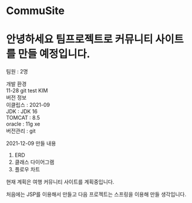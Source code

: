 # CommuSite
<h1>안녕하세요 팀프로젝트로 커뮤니티 사이트를 만들 예정입니다.</h1>

팀원 : 2명


개발 환경<br>
11-28 git test KIM<br>
버전 정보			  <br>
이클립스  : 2021-09  <br>
JDK    : JDK 16   <br>
TOMCAT : 8.5      <br>
oracle : 11g xe   <br>
버전관리  : git

2021-12-09
만들 내용
1. ERD
2. 클래스 다이어그램
3. 플로우 차트

현재 계획은 여행 커뮤니티 사이트를 계획중입니다.

처음에는 JSP를 이용해서 만들고 다음 프로젝트는 스프링을 이용해 만들 생각입니다.